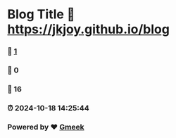 # Blog Title :link: https://jkjoy.github.io/blog 
### :page_facing_up: [1](https://jkjoy.github.io/blog/tag.html) 
### :speech_balloon: 0 
### :hibiscus: 16 
### :alarm_clock: 2024-10-18 14:25:44 
### Powered by :heart: [Gmeek](https://github.com/Meekdai/Gmeek)
